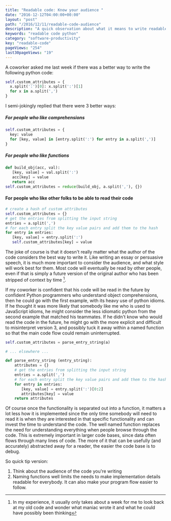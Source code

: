 ```yaml
---
title: "Readable code: Know your audience "
date: "2016-12-12T04:00:00+00:00"
layout: "post"
path: "/2016/12/11/readable-code-audience"
description: "A quick observation about what it means to write readable code"
keywords: "readable code python"
category: "software-productivity"
key: "readable-code"
pageViews: "254"
last30pageViews: "19"
---
```


A coworker asked me last week if there was a better way to write the following python code:

```python
self.custom_attributes = {
  x.split(':')[0]: x.split(':')[1]
  for x in a.split(',')
}
```

I semi-jokingly replied that there were 3 better ways:

##### For people who like comprehensions

```python
self.custom_attributes = {
  key: value
  for [key, value] in [entry.split(':') for entry in a.split(',')]
}
```

##### For people who like functions

```python
def build_obj(acc, val):
   [key, value] = val.split(':')
   acc[key] = value
   return acc
self.custom_attributes = reduce(build_obj, a.split(','), {})
```

#### For people who like other folks to be able to read their code

``` python
# create a hash of custom attributes
self.custom_attributes = {}
# get the entries from splitting the input string
entries = a.split(',')
# for each entry split the key value pairs and add them to the hash
for entry in entries:
   [key, value] = entry.split(':')
   self.custom_attributes[key] = value
```


The joke of course is that it doesn't really matter what the author of the code considers the best way to write it.  Like writing an essay or persuasive speech, it is much more important to consider the audience, and what style will work best for them.  Most code will eventually be read by other people, even if that is simply a future version of the original author who has been stripped of context by time [^1].

If my coworker is confident that his code will be read in the future by confident Python programmers who understand object comprehensions, then he could go with the first example, with its heavy use of python idioms.  If he thought it was more likely that somebody like me who is used to JavaScript idioms, he might consider the less idiomatic python from the second example that matched his teammates.  If he didn't know who would read the code in the future, he might go with the more explicit and difficult to misinterpret version 3, and possibly tuck it away within a named function so that the main code flow could remain uninterrupted.

```python
self.custom_attributes = parse_entry_string(a)

# ... elsewhere ...

def parse_entry_string (entry_string):
    attributes = {}
    # get the entries from splitting the input string
    entries = a.split(',')
    # for each entry split the key value pairs and add them to the hash
    for entry in entries:
       [key, value] = entry.split(':')[0:2]
       attributes[key] = value
    return attributes
```

Of course once the functionality is separated out into a function, it matters a lot less how it is implemented since the only time somebody will need to read it is when they are interested in that specific functionality and can invest the time to understand the code.  The well named function replaces the need for understanding everything when people browse through the code.  This is extremely important in larger code bases, since data often flows through many lines of code.  The more of it that can be usefully (and accurately) abstracted away for a reader, the easier the code base is to debug.

So quick tip version:

1. Think about the audience of the code you're writing
2. Naming functions well limits the needs to make implementation details readable for everybody. It can also make your program flow easier to follow.


[^1]: In my experience, it usually only takes about a week for me to look back at my old code and wonder what maniac wrote it and what he could have possibly been thinking
